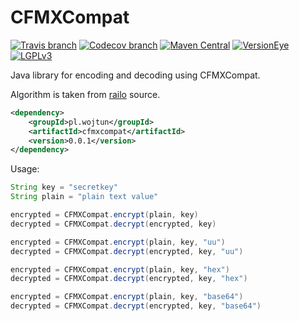 # CFMXCompat

[![Travis branch](https://img.shields.io/travis/tommywo/CFMXCompat/master.svg)](https://travis-ci.org/tommywo/CFMXCompat) [![Codecov branch](https://img.shields.io/codecov/c/github/tommywo/CFMXCompat/master.svg)](https://codecov.io/github/tommywo/CFMXCompat) [![Maven Central](https://img.shields.io/maven-central/v/pl.wojtun/cfmxcompat.svg)](http://search.maven.org/#artifactdetails|pl.wojtun|cfmxcompat|0.0.1|jar) [![VersionEye](https://img.shields.io/versioneye/d/user/projects/564248434d415e0018000717.svg)](https://www.versioneye.com/user/projects/564248434d415e0018000717) [![LGPLv3](https://img.shields.io/badge/license-LGPLv3-blue.svg)](http://www.gnu.org/licenses/lgpl-3.0.txt)


Java library for encoding and decoding using CFMXCompat.

Algorithm is taken from [railo](https://github.com/getrailo/railo) source.

```xml
<dependency>
    <groupId>pl.wojtun</groupId>
    <artifactId>cfmxcompat</artifactId>
    <version>0.0.1</version>
</dependency>
```


Usage:
```java
String key = "secretkey"
String plain = "plain text value"

encrypted = CFMXCompat.encrypt(plain, key)
decrypted = CFMXCompat.decrypt(encrypted, key)

encrypted = CFMXCompat.encrypt(plain, key, "uu")
decrypted = CFMXCompat.decrypt(encrypted, key, "uu")

encrypted = CFMXCompat.encrypt(plain, key, "hex")
decrypted = CFMXCompat.decrypt(encrypted, key, "hex")

encrypted = CFMXCompat.encrypt(plain, key, "base64")
decrypted = CFMXCompat.decrypt(encrypted, key, "base64")
```
